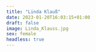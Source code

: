 ```yaml
---
title: "Linda Klauß"
date: 2023-01-20T16:03:15+01:00
draft: false
image: Linda_Klauss.jpg
sex: female
headless: true
---
```


